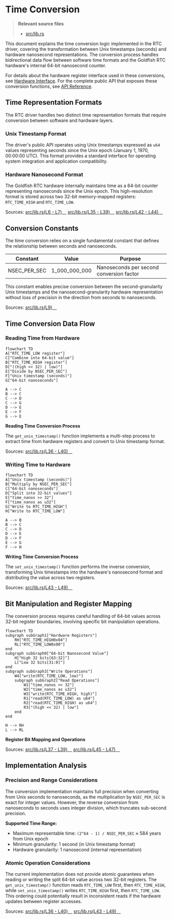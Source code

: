 # Time Conversion

> **Relevant source files**
> * [src/lib.rs](https://github.com/arceos-org/riscv_goldfish/blob/61e0493d/src/lib.rs)

This document explains the time conversion logic implemented in the RTC driver, covering the transformation between Unix timestamps (seconds) and hardware nanosecond representations. The conversion process handles bidirectional data flow between software time formats and the Goldfish RTC hardware's internal 64-bit nanosecond counter.

For details about the hardware register interface used in these conversions, see [Hardware Interface](/arceos-org/riscv_goldfish/2.2-hardware-interface). For the complete public API that exposes these conversion functions, see [API Reference](/arceos-org/riscv_goldfish/2.1-api-reference).

## Time Representation Formats

The RTC driver handles two distinct time representation formats that require conversion between software and hardware layers.

### Unix Timestamp Format

The driver's public API operates using Unix timestamps expressed as `u64` values representing seconds since the Unix epoch (January 1, 1970, 00:00:00 UTC). This format provides a standard interface for operating system integration and application compatibility.

### Hardware Nanosecond Format

The Goldfish RTC hardware internally maintains time as a 64-bit counter representing nanoseconds since the Unix epoch. This high-resolution format is stored across two 32-bit memory-mapped registers: `RTC_TIME_HIGH` and `RTC_TIME_LOW`.

Sources: [src/lib.rs(L6 - L7)&emsp;](https://github.com/arceos-org/riscv_goldfish/blob/61e0493d/src/lib.rs#L6-L7) [src/lib.rs(L35 - L39)&emsp;](https://github.com/arceos-org/riscv_goldfish/blob/61e0493d/src/lib.rs#L35-L39) [src/lib.rs(L42 - L44)&emsp;](https://github.com/arceos-org/riscv_goldfish/blob/61e0493d/src/lib.rs#L42-L44)

## Conversion Constants

The time conversion relies on a single fundamental constant that defines the relationship between seconds and nanoseconds.

|Constant|Value|Purpose|
| --- | --- | --- |
|NSEC_PER_SEC|1_000_000_000|Nanoseconds per second conversion factor|

This constant enables precise conversion between the second-granularity Unix timestamps and the nanosecond-granularity hardware representation without loss of precision in the direction from seconds to nanoseconds.

Sources: [src/lib.rs(L9)&emsp;](https://github.com/arceos-org/riscv_goldfish/blob/61e0493d/src/lib.rs#L9-L9)

## Time Conversion Data Flow

### Reading Time from Hardware

```mermaid
flowchart TD
A["RTC_TIME_LOW register"]
C["Combine into 64-bit value"]
B["RTC_TIME_HIGH register"]
D["((high << 32) | low)"]
E["Divide by NSEC_PER_SEC"]
F["Unix timestamp (seconds)"]
G["64-bit nanoseconds"]

A --> C
B --> C
C --> D
C --> G
D --> E
E --> F
G --> E
```

**Reading Time Conversion Process**

The `get_unix_timestamp()` function implements a multi-step process to extract time from hardware registers and convert to Unix timestamp format.

Sources: [src/lib.rs(L36 - L40)&emsp;](https://github.com/arceos-org/riscv_goldfish/blob/61e0493d/src/lib.rs#L36-L40)

### Writing Time to Hardware

```mermaid
flowchart TD
A["Unix timestamp (seconds)"]
B["Multiply by NSEC_PER_SEC"]
C["64-bit nanoseconds"]
D["Split into 32-bit values"]
E["time_nanos >> 32"]
F["time_nanos as u32"]
G["Write to RTC_TIME_HIGH"]
H["Write to RTC_TIME_LOW"]

A --> B
B --> C
C --> D
D --> E
D --> F
E --> G
F --> H
```

**Writing Time Conversion Process**

The `set_unix_timestamp()` function performs the inverse conversion, transforming Unix timestamps into the hardware's nanosecond format and distributing the value across two registers.

Sources: [src/lib.rs(L43 - L49)&emsp;](https://github.com/arceos-org/riscv_goldfish/blob/61e0493d/src/lib.rs#L43-L49)

## Bit Manipulation and Register Mapping

The conversion process requires careful handling of 64-bit values across 32-bit register boundaries, involving specific bit manipulation operations.

```mermaid
flowchart TD
subgraph subGraph1["Hardware Registers"]
    RH["RTC_TIME_HIGH0x04"]
    RL["RTC_TIME_LOW0x00"]
end
subgraph subGraph0["64-bit Nanosecond Value"]
    H["High 32 bits[63:32]"]
    L["Low 32 bits[31:0]"]
end
subgraph subGraph3["Write Operations"]
    W4["write(RTC_TIME_LOW, low)"]
    subgraph subGraph2["Read Operations"]
        W1["time_nanos >> 32"]
        W2["time_nanos as u32"]
        W3["write(RTC_TIME_HIGH, high)"]
        R1["read(RTC_TIME_LOW) as u64"]
        R2["read(RTC_TIME_HIGH) as u64"]
        R3["(high << 32) | low"]
    end
end

H --> RH
L --> RL
```

**Register Bit Mapping and Operations**

Sources: [src/lib.rs(L37 - L39)&emsp;](https://github.com/arceos-org/riscv_goldfish/blob/61e0493d/src/lib.rs#L37-L39) [src/lib.rs(L45 - L47)&emsp;](https://github.com/arceos-org/riscv_goldfish/blob/61e0493d/src/lib.rs#L45-L47)

## Implementation Analysis

### Precision and Range Considerations

The conversion implementation maintains full precision when converting from Unix seconds to nanoseconds, as the multiplication by `NSEC_PER_SEC` is exact for integer values. However, the reverse conversion from nanoseconds to seconds uses integer division, which truncates sub-second precision.

**Supported Time Range:**

* Maximum representable time: `(2^64 - 1) / NSEC_PER_SEC` ≈ 584 years from Unix epoch
* Minimum granularity: 1 second (in Unix timestamp format)
* Hardware granularity: 1 nanosecond (internal representation)

### Atomic Operation Considerations

The current implementation does not provide atomic guarantees when reading or writing the split 64-bit value across two 32-bit registers. The `get_unix_timestamp()` function reads `RTC_TIME_LOW` first, then `RTC_TIME_HIGH`, while `set_unix_timestamp()` writes `RTC_TIME_HIGH` first, then `RTC_TIME_LOW`. This ordering could potentially result in inconsistent reads if the hardware updates between register accesses.

Sources: [src/lib.rs(L36 - L40)&emsp;](https://github.com/arceos-org/riscv_goldfish/blob/61e0493d/src/lib.rs#L36-L40) [src/lib.rs(L43 - L49)&emsp;](https://github.com/arceos-org/riscv_goldfish/blob/61e0493d/src/lib.rs#L43-L49)